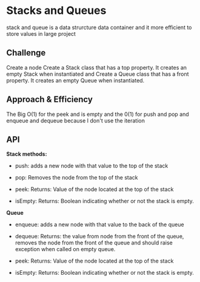 # Stacks and Queues


stack and queue is a data strurcture data container and it more efficient to store values in large project



## Challenge

Create a node
Create a Stack class that has a top property. It creates an empty Stack when instantiated and
Create a Queue class that has a front property. It creates an empty Queue when instantiated.

## Approach & Efficiency

The Big O(1) for the peek and is empty
and the 0(1) for push and pop and enqueue and dequeue because I don't use the iteration

## API


**Stack methods:**

* push: adds a new node with that value to the top of the stack 

* pop: Removes the node from the top of the stack

* peek: Returns: Value of the node located at the top of the stack

* isEmpty: Returns: Boolean indicating whether or not the stack is empty.

**Queue**

* enqueue: adds a new node with that value to the back of the queue 

* dequeue: Returns: the value from node from the front of the queue, removes the node from the front of the queue and should raise exception when called on empty queue.

* peek: Returns: Value of the node located at the top of the stack

* isEmpty: Returns: Boolean indicating whether or not the stack is empty.


